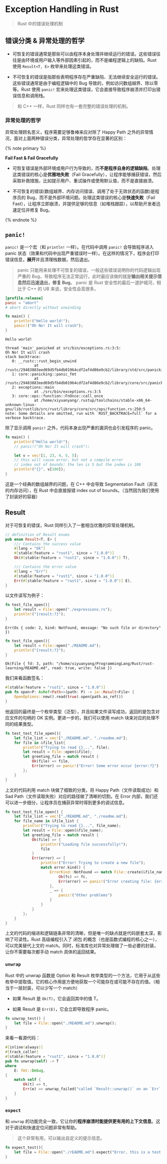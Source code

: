 # Exception Handling in Rust
> Rust 中的错误处理机制

## 错误分类 & 异常处理的哲学

- 可恢复的错误通常是那些可以由程序本身处理并继续运行的错误。这些错误往往是由环境或用户输入等外部因素引起的，而不是编程逻辑上的缺陷。Rust 使用 `Result<T, E>` 枚举来处理这类错误。

- 不可恢复的错误是指那些表明程序存在严重缺陷、无法继续安全运行的错误。这些错误通常是由于编程逻辑中的 Bug 导致的，例如访问数组越界、除以零等。Rust 使用 `panic!` 宏来处理这类错误，它会直接导致程序崩溃并打印出错误信息和调用栈。

> 和 C++ 一样，Rust 同样也有一套完整的错误处理的机制。

### 异常处理的哲学

异常处理顾名思义，程序需要足够鲁棒来应对除了 Happy Path 之外的异常情况，面对上面两种错误分类，异常处理的哲学存在显著的区别：

{% note primary %}

**Fail Fast & Fail Gracefully**

- 可恢复错误是外部环境或用户行为导致的，而**不是程序自身的逻辑缺陷**。处理这类错误的核心是**优雅地失败**（Fail Gracefully），让程序能够捕获错误，然后采取补救措施，比如提示用户、重试操作或使用默认值，而不是直接崩溃。

- 不可恢复的错误(数组越界、内存访问错误、调用了处于无效状态的函数)是程序员的 Bug，而不是外部环境问题。处理这类错误的核心是**快速失败**（Fail Fast），让程序立即崩溃，并提供足够的信息（如堆栈跟踪），以帮助开发者迅速定位并修复 Bug。

{% endnote %}

## `panic!`

`panic!` 是一个宏（和 `println!` 一样）。在代码中调用 `panic!` 会导致程序进入 panic 状态（效果和代码中出现严重错误时一样）。在这样的情况下，程序会打印错误信息，**展开**并且清理栈数据，然后退出。

> panic 只能用来处理不可恢复的错误，一般这些错误说明你的代码逻辑出现严重的 Bug，导致程序无法正常运行，此时最应该做的就是**输出相关提示信息然后迅速退出，修复 Bug**。
> panic 是 Rust 安全性的最后一道护城河，相比于 C++ 的 UB 来说，安全性会高很多。

```toml
[profile.release]
panic = "abort"
# abort directly without unwinding
```

```rust
fn main() {
    println!("Hello world!");
    panic!("Oh No! It will crash");
}
```

```text
Hello world!

thread 'main' panicked at src/bin/exceptions.rs:3:5:
Oh No! It will crash
stack backtrace:
   0: __rustc::rust_begin_unwind
             at /rustc/29483883eed69d5fb4db01964cdf2af4d86e9cb2/library/std/src/panicking.rs:697:5
   1: core::panicking::panic_fmt
             at /rustc/29483883eed69d5fb4db01964cdf2af4d86e9cb2/library/core/src/panicking.rs:75:14
   2: exceptions::main
             at ./src/bin/exceptions.rs:3:5
   3: core::ops::function::FnOnce::call_once
             at /home/xiyuanyang/.rustup/toolchains/stable-x86_64-unknown-linux-gnu/lib/rustlib/src/rust/library/core/src/ops/function.rs:250:5
note: Some details are omitted, run with `RUST_BACKTRACE=full` for a verbose backtrace.
```

除了显示调用 `panic!` 之外，代码本身出现严重的漏洞也会引发程序的 panic。

```rust
fn main() {
    println!("Hello world!");
    // panic!("Oh No! It will crash");

    let v = vec![1, 23, 4, 5, 5];
    // this will cause error, but not a compile error
    // index out of bounds: the len is 5 but the index is 100
    println!("{}", v[100]);
}
```

这是一个经典的数组越界的问题，在 C++ 中会导致 Segmentation Fault（非法的内存访问），在 Rust 中会直接报错 index out of bounds。（当然因为我们使用了封装好的容器）

## Result

对于可恢复的错误，Rust 同样引入了一套相当优雅的异常处理机制。

```rust
// definition of Result enums
pub enum Result<T, E> {
    /// Contains the success value
    #[lang = "Ok"]
    #[stable(feature = "rust1", since = "1.0.0")]
    Ok(#[stable(feature = "rust1", since = "1.0.0")] T),

    /// Contains the error value
    #[lang = "Err"]
    #[stable(feature = "rust1", since = "1.0.0")]
    Err(#[stable(feature = "rust1", since = "1.0.0")] E),
}
```

以文件读写为例子：

```rust
fn test_file_open(){
    let result = File::open("./expressions.rs");
    println!("{result:?}");
}
```

```text
Err(Os { code: 2, kind: NotFound, message: "No such file or directory" })
```

```rust
fn test_file_open(){
    let result = File::open("./README.md");
    println!("{result:?}");
}
```

```text
Ok(File { fd: 3, path: "/home/xiyuanyang/ProgrammingLang/Rust/rust-learning/README.md", read: true, write: false })
```

我们来看函数签名：

```rust
#[stable(feature = "rust1", since = "1.0.0")]
pub fn open<P: AsRef<Path>>(path: P) -> io::Result<File> {
    OpenOptions::new().read(true).open(path.as_ref())
}
```

他返回的最终是一个枚举类型（泛型），并且如果文件读写成功，返回的是包含对应文件的句柄的 OK 实例。更进一步的，我们可以使用 match 块来对应的处理不同的结果类型。

```rust
fn test_test_file_open(){
    let file_list = vec!["./README.md", "./readme.md"];
    for file in &file_list{
        println!("Trying to read {}...", file);
        let result = File::open(&file);
        let greeting_file = match result {
            Ok(file) => file,
            Err(error) => panic!("Error! Some error occur {error:?}")
        };
    }
}
```

上文的代码利用 match 块做了细致的分类，将 Happy Path（文件读取成功）和 Sad Path（文件读取失败）对应的路径做了清晰的切割。在 Error 内部，我们还可以进一步细分，让程序员在捕获异常时得到更多的调试信息。

```rust
fn test_test_file_open() {
    let file_list = vec!["./README.md", "./readme.md"];
    for file_name in &file_list {
        println!("Trying to read {}...", file_name);
        let result = File::open(&file_name);
        let greeting_file = match result {
            Ok(file) => {
                println!("Loading file successfully!");
                file
            }
            Err(error) => {
                println!("Error! Trying to create a new file");
                match error.kind() {
                    ErrorKind::NotFound => match File::create(&file_name) {
                        Ok(fc) => fc,
                        Err(error) => panic!("Error creating file: {error:?}"),
                    },
                    _ => {
                        panic!("Other problems")
                    }
                }
            }
        };
    }
}
```

上文的代码的缩进和逻辑链条非常的清晰，但是唯一的缺点就是代码嵌套太深，影响了可读性。Rust 高级编程引入了 闭包 的概念（也是函数式编程的核心之一），可以完美替代上文的 match。同时，标准库也对异常处理做了一些必要的封装，让你不需要每次都手动 match 具体的返回结果。

### `unwrap`

Rust 中的 unwrap 函数是 Option 和 Result 枚举类型的一个方法，它用于从这些枚举中提取值。它的核心作用是方便地获取一个可能存在或可能不存在的值。（相当于一层封装，可以少写一个 match）

- 如果 Result 是 `Ok(T)`，它会返回其中的值 T。

- 如果 Result 是 `Err(E)`，它会立即导致程序 panic。

```rust
fn unwrap_test() {
    let file = File::open("./README.md").unwrap();
}
```

来看一看源代码：

```rust
#[inline(always)]
#[track_caller]
#[stable(feature = "rust1", since = "1.0.0")]
pub fn unwrap(self) -> T
where
    E: fmt::Debug,
{
    match self {
        Ok(t) => t,
        Err(e) => unwrap_failed("called `Result::unwrap()` on an `Err` value", &e),
    }
}
```

### `expect`

和 `unwrap` 的功能完全一致，它让你的**程序崩溃时能提供更有用的上下文信息**。这对于调试和快速定位问题非常有帮助。

> 这个非常有用，可以输出自定义的提示信息。

```rust
fn expect_test(){
    let file = File::open("./rEADME.md").expect("Error, this is a test panic message");
}
```

